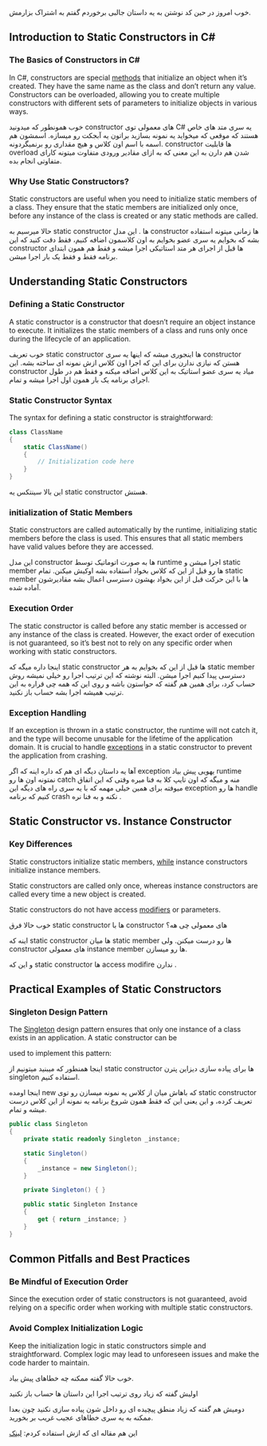 خوب امروز در حین کد نوشتن به یه داستان جالبی برخوردم گفتم به اشتراک بزارمش.

## Introduction to Static Constructors in C#

### The Basics of Constructors in C#

In C#, constructors are special [methods](https://l.vrgl.ir/r?ad=1&l=https%3A%2F%2Fwww.bytehide.com%2Fblog%2Fmethod-usage-csharp&si=r7hmi1elgeij&st=post&k=pM6erjJZg1pVriW%2FXdGtcafT3tjcH%2BAIRR8ScJNORWs%3D) that initialize an object when it’s created. They have the same name as the class and don’t return any value. Constructors can be overloaded, allowing you to create multiple constructors with different sets of parameters to initialize objects in various ways.

خوب همونطور که میدونید constructor های معمولی توی C# یه سری متد های خاص هستند که موقعی که میخواید یه نمونه بسازید براتون یه آبجکت رو میسازه. اسمشون هم اسمه با اسم اون کلاس و هیچ مقداری رو برنمیگردونه. constructor ها قابلیت overload شدن هم دارن به این معنی که به ازای مقادیر ورودی متفاوت میتونه کارای متفاوتی انجام بده.

### Why Use Static Constructors?

Static constructors are useful when you need to initialize static members of a class. They ensure that the static members are initialized only once, before any instance of the class is created or any static methods are called.

حالا میرسیم به static constructor ها . این مدل constructor ها زمانی میتونه استفاده بشه که بخوایم یه سری عضو بخوایم به اون کلاسمون اضافه کنیم، فقط دقت کنید که این constructor ها قبل از اجرای هر متد استاتیکی اجرا میشه و فقط هم همون ابتدای برنامه فقط و فقط یک بار اجرا میشن.

## Understanding Static Constructors

### Defining a Static Constructor

A static constructor is a constructor that doesn’t require an object instance to execute. It initializes the static members of a class and runs only once during the lifecycle of an application.

خوب تعریف static constructor ها اینجوری میشه که اینها یه سری constructor هستن که نیازی ندارن برای این که اجرا اون کلاس ازش نمونه ای ساخته بشه. این constructor میاد یه سری عضو استاتیک به این کلاس اضافه میکنه و فقط هم در طول اجرای برنامه یک بار همون اول اجرا میشه و تمام.

### Static Constructor Syntax

The syntax for defining a static constructor is straightforward:

```csharp
class ClassName
{
    static ClassName()
    {
        // Initialization code here
    }
}  
```

این بالا سینتکس یه static constructor هستش.

### initialization of Static Members

Static constructors are called automatically by the runtime, initializing static members before the class is used. This ensures that all static members have valid values before they are accessed.

این مدل constructor ها به صورت اتوماتیک توسط runtime اجرا میشن و static member ها رو قبل از این که کلاس بخواد استفاده بشه اوکیش میکنن. تمام static member ها با این حرکت قبل از این بخواد بهشون دسترسی اعمال بشه مقادیرشون آماده شده.

### Execution Order

The static constructor is called before any static member is accessed or any instance of the class is created. However, the exact order of execution is not guaranteed, so it’s best not to rely on any specific order when working with static constructors.

اینجا داره میگه که static constructor ها قبل از این که بخوایم به هر static member دسترسی پیدا کنیم اجرا میشن. البته نوشته که این ترتیب اجرا رو خیلی نمیشه روش حساب کرد، برای همین هم گفته که حواستون باشه و روی این که همه چی قراره به این ترتیب همیشه اجرا بشه حساب باز نکنید.

### Exception Handling

If an exception is thrown in a static constructor, the runtime will not catch it, and the type will become unusable for the lifetime of the application domain. It is crucial to handle [exceptions](https://l.vrgl.ir/r?ad=1&l=https%3A%2F%2Fwww.bytehide.com%2Fblog%2F5-good-practices-for-error-handling-in-c&si=r7hmi1elgeij&st=post&k=FpBLtUgb7fUjAH4ubomvyqd%2BvEgnTRytdqz2JGT77M8%3D) in a static constructor to prevent the application from crashing.

آها یه داستان دیگه ای هم که داره اینه که اگر exception یهویی پیش بیاد runtime نمتونه اون ها رو catch منه و میگه که اون تایپ کلا به فنا میره وقتی که این اتفاق میوفته برای همین خیلی مهمه که با یه سری راه های دیگه این exception ها رو handle کنیم که برنامه crash نکنه و به فنا نره .

## Static Constructor vs. Instance Constructor

### Key Differences

Static constructors initialize static members, [while](https://l.vrgl.ir/r?ad=1&l=https%3A%2F%2Fwww.bytehide.com%2Fblog%2Fwhile-loop-csharp&si=r7hmi1elgeij&st=post&k=Vk15JsekDMqIubRJsbgYEqUhSShIwblVkt0IF7uSJQ8%3D) instance constructors initialize instance members.

Static constructors are called only once, whereas instance constructors are called every time a new object is created.

Static constructors do not have access [modifiers](https://l.vrgl.ir/r?ad=1&l=https%3A%2F%2Fwww.bytehide.com%2Fblog%2Faccess-modifiers-csharp&si=r7hmi1elgeij&st=post&k=Jg%2BmGTdQ5QSH5F%2BVFzRYC%2B9Ar%2BoCiD9GqIgALcGoCQk%3D) or parameters.

خوب حالا فرق static constructor ها با constructor های معمولی چی هه؟

اینه که static constructor ها میان static member ها رو درست میکنن. ولی constructor های معمولی instance member ها رو میسازن.

و این که static constructor ها access modifire ندارن .

## Practical Examples of Static Constructors

### Singleton Design Pattern

The [Singleton](https://l.vrgl.ir/r?ad=1&l=https%3A%2F%2Fwww.bytehide.com%2Fblog%2Fsingleton-design-pattern-csharp&si=r7hmi1elgeij&st=post&k=pKJYHk1c1%2FOFnzVYI3XUIATk0LkKoYPrewCSWJIXe4M%3D) design pattern ensures that only one instance of a class exists in an application. A static constructor can be

used to implement this pattern:

اینجا همنطور که میبنید میتونیم از static constructor ها برای پیاده سازی دیزاین پترن singleton استفاده کنیم.

اینجا اومده new که باهاش میان از کلاس یه نمونه میسازن رو توی static constructor تعریف کرده، و این یعنی این که فقط همون شروع برنامه یه نمونه از این کلاس درست میشه و تمام.
```csharp
public class Singleton
{
    private static readonly Singleton _instance;

    static Singleton()
    {
        _instance = new Singleton();
    }

    private Singleton() { }

    public static Singleton Instance
    {
        get { return _instance; }
    }
}
```

## Common Pitfalls and Best Practices

### Be Mindful of Execution Order

Since the execution order of static constructors is not guaranteed, avoid relying on a specific order when working with multiple static constructors.

### Avoid Complex Initialization Logic

Keep the initialization logic in static constructors simple and straightforward. Complex logic may lead to unforeseen issues and make the code harder to maintain.

خوب حالا گفته ممکنه چه خطاهای پیش بیاد.

اولیش گفته که زیاد روی ترتیب اجرا این داستان ها حساب باز نکنید

دومیش هم گفته که زیاد منطق پیچیده ای رو داخل شون پیاده سازی نکنید چون بعدا ممکنه به یه سری خطاهای عجیب غریب بر بخورید.

این هم مقاله ای که ازش استفاده کردم: [لینک](https://l.vrgl.ir/r?ad=1&l=https%3A%2F%2Fwww.bytehide.com%2Fblog%2Fstatic-constructor-csharp&si=r7hmi1elgeij&st=post&k=iC7HS0FG3VVZh%2FUjXNtaAyWfE6pQ8zld%2BPOQVjO%2B98M%3D)